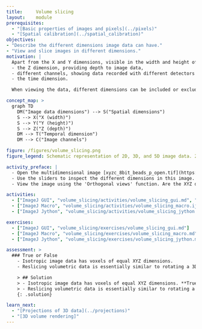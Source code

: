 ```yaml
---
title:     Volume slicing
layout:    module
prerequisites:
  - "[Basic properties of images and pixels](../pixels)"
  - "[Spatial calibration](../spatial_calibration)"
objectives:
- "Describe the different dimensions image data can have."
- "View and slice images in different dimensions."
motivation: |
  Apart from the X and Y dimensions, visible in the width and height of an image, image data can have additional dimensions. The most common additional dimensions include:
  - the Z dimension, providing depth to image data,
  - different channels, showing data recorded with different detectors or detector settings,
  - the time dimension.

  When viewing the data, different dimensions can be included or excluded, to visualize different aspects of the data. Furthermore, multidimensional image data processes can be applied to one or more dimensions, depending on the needs. It is important to note that the different spatial dimensions are not necessarily isotropic. This means that the pixel sizes are different in X, Y, or Z. It is important to take this into account when viewing data or when applying image data analysis processes.

concept_map: >
  graph TD
    DM("Image data dimensions") --> S("Spatial dimensions")
    S --> X("X (width)")
    S --> Y("Y (height)")
    S --> Z("Z (depth)")
    DM --> T("Temporal dimension")
    DM --> C("Image channels")

figure: /figures/volume_slicing.png
figure_legend: Schematic representation of 2D, 3D, and 5D image data. 2D images are made up of tiny squares called pixels, whereas 3D images are made up of cubes called voxels. Pixels and voxels are not necessarily isotropic, as shown here by squares versus rectangles.

activity_preface: |
  - Open the multidimensional image [xyzc_8bit_beads_p_open.tif](https://github.com/NEUBIAS/training-resources/raw/master/image_data/xyzc_8bit_beads_p_open.tif).
  - Use the sliders to inspect the different dimensions in this image. Which dimensions are present in this data? How can one turn on both channel simultaneously?
  - View the image using the 'Orthogonal views' function. Are the XYZ dimensions isotropic or anisotropic in this image?

activities:
  - ["ImageJ GUI", "volume_slicing/activities/volume_slicing_gui.md", "markdown"]
  - ["ImageJ Macro", "volume_slicing/activities/volume_slicing_macro.ijm", "IJ macro"]
  - ["ImageJ Jython", "volume_slicing/activities/volume_slicing_jython.py", "Jython"]

exercises:
  - ["ImageJ GUI", "volume_slicing/exercises/volume_slicing_gui.md"]
  - ["ImageJ Macro", "volume_slicing/exercises/volume_slicing_macro.md"]
  - ["ImageJ Jython", "volume_slicing/exercises/volume_slicing_jython.md"]

assessment: >
  ### True or False
    - Isotropic image data has voxels of equal XYZ dimensions.
    - Reslicing volumetric data is essentially similar to rotating a 3D object and viewing it from a different angle.

    > ## Solution
    > - Isotropic image data has voxels of equal XYZ dimensions. **True**
    > - Reslicing volumetric data is essentially similar to rotating a 3D object and viewing it from a different angle. **True**
    {: .solution}

learn_next:
  - "[Projections of 3D data](../projections)"
  - "[3D volume rendering]"
---
```

